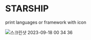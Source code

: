 # STARSHIP

print languages or framework with icon

![스크린샷 2023-09-18 00 34 36](https://github.com/zerochae/dotfiles/assets/84373490/55a88a85-383a-404d-a95a-50b7dcc5dce8)
